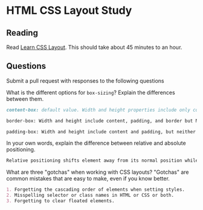 # HTML CSS Layout Study

## Reading

Read [Learn CSS Layout](http://learnlayout.com). This should take about 45
 minutes to an hour.

## Questions

Submit a pull request with responses to the following questions

What is the different options for `box-sizing`? Explain the differences between
 them.

```md
content-box: default value. Width and height properties include only content but not padding, border or margin.

border-box: Width and height include content, padding, and border but NOT margin.

padding-box: Width and height include content and padding, but neither border nor margin.
```

In your own words, explain the difference between relative and absolute
 positioning.

```md
Relative positioning shifts element away from its normal position while absolute positioning shifts element relative to its nearest positioned ancestor.
```

What are three "gotchas" when working with CSS layouts? "Gotchas" are common
 mistakes that are easy to make, even if you know better.

```md
1. Forgetting the cascading order of elements when setting styles.
2. Misspelling selector or class names in HTML or CSS or both.
3. Forgetting to clear floated elements.
```
